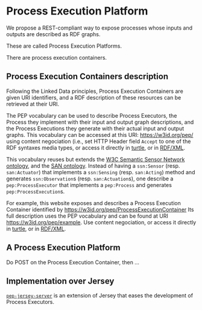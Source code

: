 # Process Execution Platform

We propose a REST-compliant way to expose processes whose inputs and outputs are described as RDF graphs.

These are called Process Execution Platforms.

There are process execution containers.

## Process Execution Containers description 

Following the Linked Data principles, Process Execution Containers are given URI identifiers, and a RDF description of these resources can be retrieved at their URI.

The PEP vocabulary can be used to describe Process Executors, the Process they implement with their input and output graph descriptions, and the Process Executions they generate with their actual input and output graphs. This vocabulary can be accessed at this URI: https://w3id.org/pep/ using content negociation (i.e., set HTTP Header field `Accept` to one of the RDF syntaxes media types, or access it directly in [turtle](.ttl), or in [RDF/XML](.rdf).

This vocabulary reuses but extends the [W3C Semantic Sensor Network ontology](https://www.w3.org/TR/vocab-ssn/), and the [SAN ontology](http://www.irit.fr/recherches/MELODI/ontologies/SAN.owl#). Instead of having a `ssn:Sensor` (resp. `san:Actuator`) that implements a `ssn:Sensing` (resp. `san:Acting`) method and generates `ssn:Observation`s (resp. `san:Actuation`s), one describe a `pep:ProcessExecutor` that implements a `pep:Process` and generates `pep:ProcessExecution`s.

For example, this website exposes and describes a Process Execution Container identified by https://w3id.org/pep/ProcessExecutionContainer Its full description uses the PEP vocabulary and can be found at URI https://w3id.org/pep/example. Use content negociation, or access it directly in [turtle](https://w3id.org/pep/example.ttl), or in [RDF/XML](https://w3id.org/pep/example.rdf).

## A Process Execution Platform

Do POST on the Process Execution Container, then ...

## Implementation over Jersey

[`pep-jersey-server`](get-started.html) is an extension of Jersey that eases the development of Process Executors.
